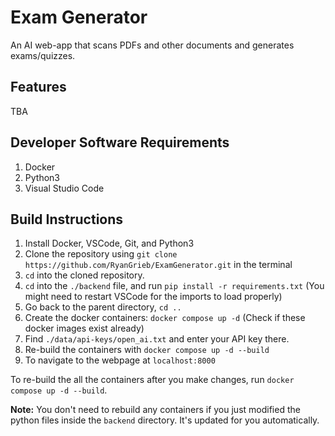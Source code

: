 # Exam Generator

An AI web-app that scans PDFs and other documents and generates exams/quizzes.

## Features

TBA

## Developer Software Requirements

1. Docker
2. Python3
3. Visual Studio Code

## Build Instructions

1. Install Docker, VSCode, Git, and Python3
2. Clone the repository using `git clone https://github.com/RyanGrieb/ExamGenerator.git` in the terminal
3. `cd` into the cloned repository.
4. `cd` into the `./backend` file, and run `pip install -r requirements.txt` (You might need to restart VSCode for the imports to load properly)
5. Go back to the parent directory, `cd ..`
6. Create the docker containers: `docker compose up -d` (Check if these docker images exist already)
7. Find `./data/api-keys/open_ai.txt` and enter your API key there.
8. Re-build the containers with `docker compose up -d --build`
9. To navigate to the webpage at `localhost:8000`

To re-build the all the containers after you make changes, run `docker compose up -d --build`.

**Note:** You don't need to rebuild any containers if you just modified the python files inside the `backend` directory. It's updated for you automatically.
